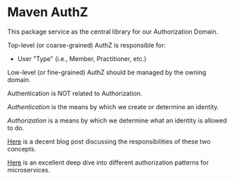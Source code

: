 # Maven AuthZ
This package service as the central library for our Authorization Domain. 

Top-level (or coarse-grained) AuthZ is responsible for:
- User "Type" (i.e., Member, Practitioner, etc.)

Low-level (or fine-grained) AuthZ should be managed by the owning domain.

Authentication is NOT related to Authorization. 

_Authentication_ is the means by which we create or determine an identity.

_Authorization_ is a means by which we determine what an identity is allowed to do.

[Here](https://www.linkedin.com/pulse/authn-top-authz-bottom-ron-kuris/) is a decent blog post discussing the 
responsibilities of these two concepts.

[Here](https://www.jmgundersen.net/blog/authorisation-patterns-for-monoliths-and-microservices) is an excellent deep 
dive into different authorization patterns for microservices.
